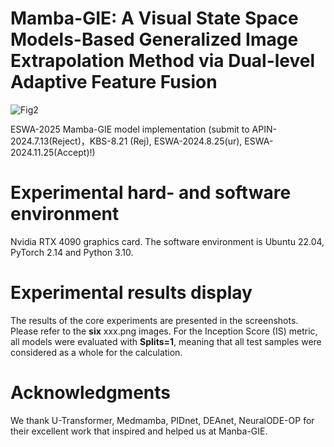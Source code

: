 # Mamba-GIE: A Visual State Space Models-Based Generalized Image Extrapolation Method via Dual-level Adaptive Feature Fusion


![Fig2](https://github.com/user-attachments/assets/092f5971-36cf-4f50-bc4a-6a1d67be23f7)


ESWA-2025
Mamba-GIE model implementation 
(submit to APIN-2024.7.13(Reject)，KBS-8.21 (Rej), ESWA-2024.8.25(ur), ESWA-2024.11.25(Accept)!)

# Experimental hard- and software environment
Nvidia RTX 4090 graphics card. The software environment is Ubuntu 22.04, PyTorch 2.14 and Python 3.10. 
# Experimental results display
The results of the core experiments are presented in the screenshots. Please refer to the **six** xxx.png images. For the Inception Score (IS) metric, all models were evaluated with **Splits=1**, meaning that all test samples were considered as a whole for the calculation.
# Acknowledgments
We thank U-Transformer, Medmamba, PIDnet, DEAnet, NeuralODE-OP for their excellent work that inspired and helped us at Manba-GIE.

